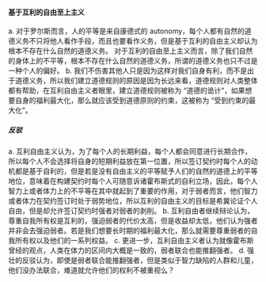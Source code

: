 #### 基于互利的自由至上主义
a. 对于罗尔斯而言，人的平等是来自康德式的 autonomy，每个人都有自然的道德义务不只将他人看作手段，而且也要看作义务，但是基于互利的自由主义却认为根本不存在什么自然的道德义务。
对于互利的自由至上主义而言，除了我们自然的身体上的不平等，根本不存在什么自然的道德义务，所谓的道德义务也只不过是一种个人的偏好。
b. 我们不伤害其他人只是因为这样对我们自身有利，而不是出于道德义务，所以我们建立道德规则的原因是因为长远来看，道德规则对人类整体都有帮助，在互利自由主义者眼里，建立道德规则被称为 “道德的诡计”，如果想要自身的福利最大化，那么就应该受到道德原则的约束，这被称为 “受到约束的最大化”。

##### 反驳
a. 互利自由主义认为，为了每个人的长期利益，每个人都会同意进行长期合作，所以每个人不会选择将自身的短期利益放在第一位置，所以签订契约时每个人的动机都是基于自利的，但是若是没有自由主义的平等赋予人们的自然的道德上的平等地位，意味着在构建契约时每个人可随意诉诸霍布斯式的自利立场，因此，每个人智力上或者体力上的不平等在其中就起到了重要的作用，对于弱者而言，他们智力或者体力在契约签订时处于弱势地位，所以互利的自由主义的目标是希冀论证个人自由，但是却允许签订契约时强者对弱者的剥削。
b. 互利自由者继续辩论认为，尊重自我所有权是互利的，强迫弱者的代价太高，但是收益却太低，他们认为强者并非会去强迫弱者。若是我们想要长时期的福利最大化，那么就需要尊重弱者的自我所有权以及他们的一系列权益。
c. 更进一步，互利自由主义者认为就像霍布斯曾经的观点，人类在体力的区间内大概是一致的，弱者联合也能推翻强者。
d. 强壮的反驳认为，即使是弱者联合能推翻强者，但是类似于智力缺陷的人群和儿童，他们没办法联合，难道就允许他们的权利不被重视么？
